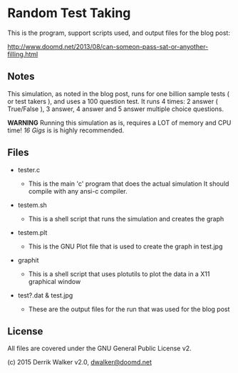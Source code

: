 # Random Test Taking 

This is the program, support scripts used, and output files for the blog post:
 
http://www.doomd.net/2013/08/can-someon-pass-sat-or-anyother-filling.html

## Notes

This simulation, as noted in the blog post, runs for one billion sample tests 
( or test takers ), and uses a 100 question test. It runs 4 times: 2 answer (
True/False ), 3 answer, 4 answer and 5 answer multiple choice questions.  

**WARNING** Running this simulation as is, requires a LOT of memory and CPU time!  _16 Gigs_ is is highly recommended. 

## Files 

- tester.c
	- This is the main 'c' program that does the actual simulation 
          It should compile with any ansi-c compiler. 

- testem.sh
	- This is a shell script that runs the simulation and creates the graph

- testem.plt
	- This is the GNU Plot file that is used to create the graph in test.jpg

- graphit
	- This is a shell script that uses plotutils to plot the data in a X11
	graphical window

- test?.dat & test.jpg
	- These are the output files for the run that was used for the blog post

## License 

All files are covered under the GNU General Public License v2.

(c) 2015 Derrik Walker v2.0, dwalker@doomd.net 
